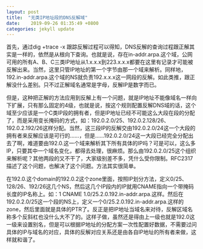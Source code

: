 ```yaml
---
layout: post
title:  "无类IP地址段的DNS反解域"
date:    2019-09-26 01:35:49 +0800
categories: jekyll update
---
```

首先，通过dig +trace -x 跟踪反解过程可以得知，DNS反解的查询过程跟正解其实是一样的，依然是从根向下查询。也就是说，存在in-addr.arpa.这个域，公网可用的所有A、B、C三类IP地址从1.x.x.x到223.x.x.x都要在这里有记录才可能被反解出来。当然，这里只管IP地址的第一个字节由那一个域来解析。同样地，192.in-addr.arpa.这个域的NS就负责192.x.x.x这一网段的反解。如此类推，跟正解没什么差别。只不过正解域名通常是字母，反解IP是数字而已。

但是，这种把正解的方法应用到反解上有一个问题，就是IP地址不能像域名一样向下扩展，只有那么固定的4级，也就是说，按这个规则配置反解DNS域的话，这个域至少应该是一个C类IP段的拥有者，但是IP地址已经不可能这么大段在段的分配了，而是采用变长掩码的方式，如：192.0.2.0/25、192.0.2.128/26、192.0.2.192/26这样分配。当然，这三段IP的反解交由192.0.2.0/24这一个大段的拥有者来反解应该是可行的……，但是……192.0.2.0/24这一大段已经完全分配出去了啊，难道要由192.0.这一个域来解析其下所有具体的IP吗？可是可以，这么多IP，只要其中一个域名变化，都得去处理，很麻烦。那么由192.0.2.0/25这个组织来解析呢？其他两段的又不干了，大家级别差不多，凭什么受你限制。RFC2317描述了这个问题，也解决了这个问题。方法其实很简单。

在192.0.这个domain的192.0.2这个zone里面，按照IP划分方法，定义0/25、128/26、192/26这几个NS，然后这几个IP段内的IP就用CNAME指向一个带掩码长度的IP名称上。如：1 CNAME 1.0/25.2.0.192.in-addr.arpa.这样。然后在192.0.2.0/25这一个段的NS上，定义一个0/25.2.0.192.in-addr.arpa.这样的zone，然后里面就是具体的PTR了。反正是把IP地址当域名来对待，反解区域名称多个反斜杠也没什么大不了的。这样子做，虽然还是得由上一级也就是192.0这一级来设置别名，但是可以根据IP地址的分配方案一次性配置好数据，不需要过问具体的IP与域名的对应，具体的反解对应关系还是由各自IP地址的所有者来做，这样就和谐了。